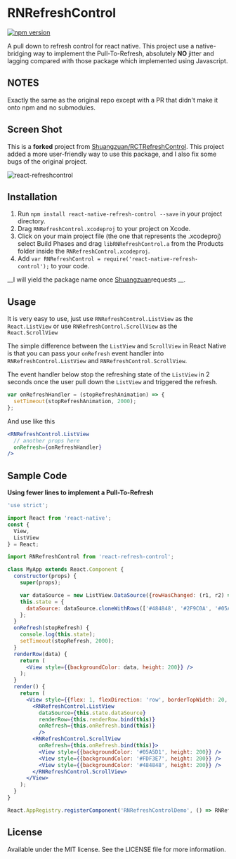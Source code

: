 # RNRefreshControl
[![npm version](https://badge.fury.io/js/react-native-refresh-control.svg)](https://badge.fury.io/js/react-native-refresh-control)

A pull down to refresh control for react native. This project use a native-bridging way to implement the Pull-To-Refresh, absolutely **NO** jitter and lagging compared with those package which implemented using Javascript.

## NOTES

Exactly the same as the original repo except with a PR that didn't make it onto npm and no submodules.

## Screen Shot
This is a **forked** project from [Shuangzuan/RCTRefreshControl](https://github.com/Shuangzuan/RCTRefreshControl).
This project added a more user-friendly way to use this package, and I also fix some bugs of the original project.

![react-refreshcontrol](https://cloud.githubusercontent.com/assets/4535844/11009604/9845be08-84ae-11e5-8fe0-1037c057ce05.gif)

## Installation

1. Run `npm install react-native-refresh-control --save` in your project directory.
2. Drag `RNRefreshControl.xcodeproj` to your project on Xcode.
3. Click on your main project file (the one that represents the .xcodeproj) select Build Phases and drag `libRNRefreshControl.a` from the Products folder inside the `RNRefreshControl.xcodeproj`.
4. Add `var RNRefreshControl = require('react-native-refresh-control');` to your code.

__I will yield the package name once [Shuangzuan](https://github.com/Shuangzuan)requests __.

## Usage
It is very easy to use, just use `RNRefreshControl.ListView` as the `React.ListView`
or use `RNRefreshControl.ScrollView` as the `React.ScrollView`

The simple difference between the `ListView` and `ScrollView` in React Native is that you can pass your `onRefresh` event handler into `RNRefreshControl.ListView` and `RNRefreshControl.ScrollView`.

The event handler below stop the refreshing state of the `ListView` in 2 seconds once the user pull down the `ListView` and triggered the refresh.

```jsx
var onRefreshHandler = (stopRefreshAnimation) => {
  setTimeout(stopRefreshAnimation, 2000);
};
```

And use like this
```jsx
<RNRefreshControl.ListView
  // another props here
  onRefresh={onRefreshHandler}
/>
```

## Sample Code

**Using fewer lines to implement a Pull-To-Refresh**

```jsx
'use strict';

import React from 'react-native';
const {
  View,
  ListView
} = React;

import RNRefreshControl from 'react-refresh-control';

class MyApp extends React.Component {
  constructor(props) {
    super(props);

    var dataSource = new ListView.DataSource({rowHasChanged: (r1, r2) => r1 !== r2});
    this.state = {
      dataSource: dataSource.cloneWithRows(['#484848', '#2F9C0A', '#05A5D1'])
    };
  }
  onRefresh(stopRefresh) {
    console.log(this.state);
    setTimeout(stopRefresh, 2000);
  }
  renderRow(data) {
    return (
      <View style={{backgroundColor: data, height: 200}} />
    );
  }
  render() {
    return (
      <View style={{flex: 1, flexDirection: 'row', borderTopWidth: 20, borderTopColor: 'black'}}>
        <RNRefreshControl.ListView
          dataSource={this.state.dataSource}
          renderRow={this.renderRow.bind(this)}
          onRefresh={this.onRefresh.bind(this)}
          />
        <RNRefreshControl.ScrollView
          onRefresh={this.onRefresh.bind(this)}>
          <View style={{backgroundColor: '#05A5D1', height: 200}} />
          <View style={{backgroundColor: '#FDF3E7', height: 200}} />
          <View style={{backgroundColor: '#484848', height: 200}} />
        </RNRefreshControl.ScrollView>
      </View>
    );
  }
}

React.AppRegistry.registerComponent('RNRefreshControlDemo', () => RNRefreshControlDemo);
```

## License

Available under the MIT license. See the LICENSE file for more informatiion.
